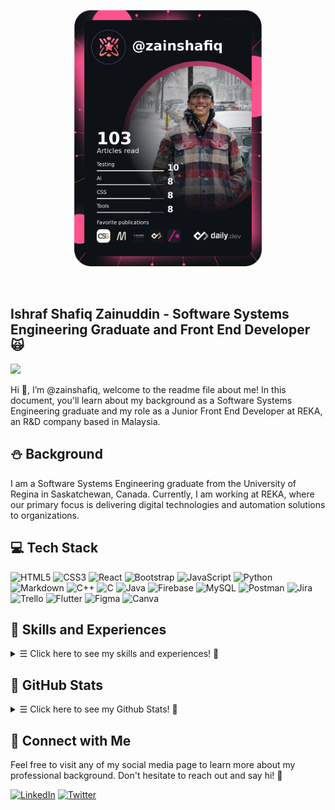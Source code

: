 <p align="center">
  <a href="https://app.daily.dev/zainshafiq"><img src="https://github.com/zainshafiq/hello-world/blob/master/dailydev_zainshafiq.png" width="300" alt="Shafiq Zainuddin's Dev Card"/></a>
</p>

<br>

## Ishraf Shafiq Zainuddin - Software Systems Engineering Graduate and Front End Developer 🙀

[![](https://visitcount.itsvg.in/api?id=zainshafiq&icon=0&color=0)](https://visitcount.itsvg.in)

Hi 👋, I’m @zainshafiq, welcome to the readme file about me! In this document, you'll learn about my background as a Software Systems Engineering graduate and my role as a Junior Front End Developer at REKA, an R&D company based in Malaysia.

## ⛄ Background

I am a Software Systems Engineering graduate from the University of Regina in Saskatchewan, Canada. Currently, I am working at REKA, where our primary focus is delivering digital technologies and automation solutions to organizations.

## 💻 Tech Stack

![HTML5](https://img.shields.io/badge/html5-%23E34F26.svg?style=for-the-badge&logo=html5&logoColor=white)
![CSS3](https://img.shields.io/badge/css3-%231572B6.svg?style=for-the-badge&logo=css3&logoColor=white)
![React](https://img.shields.io/badge/react-%2320232a.svg?style=for-the-badge&logo=react&logoColor=%2361DAFB)
![Bootstrap](https://img.shields.io/badge/bootstrap-%23563D7C.svg?style=for-the-badge&logo=bootstrap&logoColor=white)
![JavaScript](https://img.shields.io/badge/javascript-%23323330.svg?style=for-the-badge&logo=javascript&logoColor=%23F7DF1E)
![Python](https://img.shields.io/badge/python-3670A0?style=for-the-badge&logo=python&logoColor=ffdd54)
![Markdown](https://img.shields.io/badge/markdown-%23000000.svg?style=for-the-badge&logo=markdown&logoColor=white)
![C++](https://img.shields.io/badge/c++-%2300599C.svg?style=for-the-badge&logo=c%2B%2B&logoColor=white)
![C](https://img.shields.io/badge/c-%2300599C.svg?style=for-the-badge&logo=c&logoColor=white)
![Java](https://img.shields.io/badge/java-%23ED8B00.svg?style=for-the-badge&logo=java&logoColor=white)
![Firebase](https://img.shields.io/badge/firebase-%23039BE5.svg?style=for-the-badge&logo=firebase)
![MySQL](https://img.shields.io/badge/mysql-%2300f.svg?style=for-the-badge&logo=mysql&logoColor=white)
![Postman](https://img.shields.io/badge/Postman-FF6C37?style=for-the-badge&logo=postman&logoColor=white)
![Jira](https://img.shields.io/badge/jira-%230A0FFF.svg?style=for-the-badge&logo=jira&logoColor=white)
![Trello](https://img.shields.io/badge/Trello-%23026AA7.svg?style=for-the-badge&logo=Trello&logoColor=white)
![Flutter](https://img.shields.io/badge/Flutter-%2302569B.svg?style=for-the-badge&logo=Flutter&logoColor=white)
![Figma](https://img.shields.io/badge/figma-%23F24E1E.svg?style=for-the-badge&logo=figma&logoColor=white)
![Canva](https://img.shields.io/badge/Canva-%2300C4CC.svg?style=for-the-badge&logo=Canva&logoColor=white)

## 🌱 Skills and Experiences

<details>
<summary> ☰ Click here to see my skills and experiences! 🌵 </summary>
<br>
Here are some key points that highlight my skills and experience:

- **Front End Architecture:** I have hands-on experience working with front end architectures to support user interface concepts in client-based microservices projects. I am well-versed in using popular tools and technologies such as ReactJS, Node, and Python to build robust and scalable web applications.

- **No-SQL Databases and Agile Development:** I am familiar with No-SQL databases, specifically Google Firebase. I have experience working with agile development methodologies, allowing for iterative and efficient development cycles. Additionally, I am well-versed in version control practices, ensuring code quality and collaboration among team members.

- **Test Case Preparation:** Taking charge of preparing User Acceptance Testing (UAT) and System Integration Testing (SIT) test cases is one of my responsibilities. I have a keen eye for detail and ensure comprehensive test coverage to validate the software's functionality and meet the requirements.

- **Testing and Code Deployment:** I conduct initial tests in collaboration with my direct supervisor and senior developers before deploying code to production. This helps identify and resolve any issues or bugs, ensuring a seamless and error-free deployment process.

- **Code Debugging, Prototyping, and Documentation:** I possess skills in code debugging, enabling me to identify and fix issues within the codebase. I am proficient in both low-fidelity (lo-fi) and high-fidelity (hi-fi) prototyping techniques, allowing for effective visualization and refinement of user interfaces. Furthermore, I prioritize clear and concise documentation, ensuring that vital information is captured and shared effectively.

- **Jest and Selenium WebDriver Testing:** Currently, I am exploring Jest and Selenium WebDriver for testing functionality. These tools enable me to automate tests and ensure the reliability and quality of web applications.
</details>

## 🎢 GitHub Stats

<details>
<summary> ☰ Click here to see my Github Stats! 🍄 </summary>
<br>
  
![](https://github-readme-stats.vercel.app/api?username=zainshafiq&theme=radical&hide_border=false&include_all_commits=true&count_private=false)<br>

![](https://github-readme-streak-stats.herokuapp.com/?user=zainshafiq&theme=radical&hide_border=false)<br>

![](https://github-readme-stats.vercel.app/api/top-langs/?username=zainshafiq&theme=radical&hide_border=false&include_all_commits=true&count_private=false&layout=compact)
</details>

## 📢 Connect with Me

Feel free to visit any of my social media page to learn more about my professional background. Don't hesitate to reach out and say hi! 👋

[![LinkedIn](https://img.shields.io/badge/LinkedIn-%230077B5.svg?logo=linkedin&logoColor=white)](https://linkedin.com/in/ishraf-shafiq-zainuddin) 
[![Twitter](https://img.shields.io/badge/Twitter-%231DA1F2.svg?logo=Twitter&logoColor=white)](https://twitter.com/IshrafZainuddin)

<!-- Proudly created with GPRM ( https://gprm.itsvg.in ) -->

<!-- This project is starting now, lets hope it' -->

<!---
zainshafiq/zainshafiq is a ✨ special ✨ repository because its `README.md` (this file) appears on your GitHub profile.
You can click the Preview link to take a look at your changes.
--->
